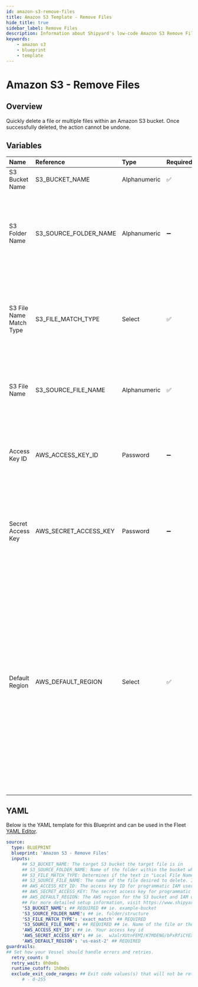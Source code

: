 ```yaml
---
id: amazon-s3-remove-files
title: Amazon S3 Template - Remove Files
hide_title: true
sidebar_label: Remove Files
description: Information about Shipyard's low-code Amazon S3 Remove Files blueprint. Quickly remove files within an S3 bucket. Once the action is completed, it cannot be undone. 
keywords:
    - amazon s3
    - blueprint
    - template
---
```


# Amazon S3 - Remove Files

## Overview
Quickly delete a file or multiple files within an Amazon S3 bucket. Once successfully deleted, the action cannot be undone.



## Variables

| Name | Reference | Type | Required | Default | Options | Description |
|:-----|:----------|:-----|:---------|:--------|:--------|:------------|
| S3 Bucket Name | S3_BUCKET_NAME  | Alphanumeric |:white_check_mark: | `-` | - | The target S3 bucket the target file is in |
| S3 Folder Name | S3_SOURCE_FOLDER_NAME  | Alphanumeric |:heavy_minus_sign: | `-` | - | Name of the folder within the bucket where the source file is located. If left blank, the file will be scanned for in the root directory |
| S3 File Name Match Type | S3_FILE_MATCH_TYPE  | Select |:white_check_mark: | `exact_match` | Exact Match: `exact_match`<br></br><br></br>Regex Match: `regex_match`<br></br><br></br> | Determines if the text in "Local File Name" will look for one file with exact match, or multiple files using regex. |
| S3 File Name | S3_SOURCE_FILE_NAME  | Alphanumeric |:white_check_mark: | `-` | - | The name of the file desired to delete. If regex match is selected, then it is the pattern to match files |
| Access Key ID | AWS_ACCESS_KEY_ID  | Password |:heavy_minus_sign: | `-` | - | The access key ID for programmatic IAM user used to download the file. See Authorization documentation for more information. |
| Secret Access Key | AWS_SECRET_ACCESS_KEY  | Password |:heavy_minus_sign: | `-` | - | The secret access key for programmatic IAM user used to download the file. See Authorization documentation for more information. |
| Default Region | AWS_DEFAULT_REGION  | Select |:white_check_mark: | `us-east-2` | `us-east-2`,`us-east-1`,`us-west-1`,`us-west-2`,`af-south-1`,`ap-east-1`,`ap-south-1`,`ap-northeast-3`,`ap-northeast-2`,`ap-northeast-1`,`ap-southeast-1`,`ap-southeast-2`,`ca-central-1`,`cn-north-1`,`cn-northwest-1`,`eu-central-1`,`eu-west-1`,`eu-west-2`,`eu-west-3`,`eu-south-1`,`eu-north-1`,`sa-east-1`,`me-south-1`, | The AWS region for the S3 bucket and IAM user. |


## YAML
Below is the YAML template for this Blueprint and can be used in the Fleet [YAML Editor](../../reference/fleets/yaml-editor.md).
```yaml
source:
  type: BLUEPRINT
  blueprint: 'Amazon S3 - Remove Files'
  inputs: 
      ## S3_BUCKET_NAME: The target S3 bucket the target file is in
      ## S3_SOURCE_FOLDER_NAME: Name of the folder within the bucket where the source file is located. If left blank, the file will be scanned for in the root directory
      ## S3_FILE_MATCH_TYPE: Determines if the text in "Local File Name" will look for one file with exact match, or multiple files using regex.
      ## S3_SOURCE_FILE_NAME: The name of the file desired to delete. If regex match is selected, then it is the pattern to match files
      ## AWS_ACCESS_KEY_ID: The access key ID for programmatic IAM user used to download the file. See Authorization documentation for more information.
      ## AWS_SECRET_ACCESS_KEY: The secret access key for programmatic IAM user used to download the file. See Authorization documentation for more information.
      ## AWS_DEFAULT_REGION: The AWS region for the S3 bucket and IAM user.
      ## For more detailed setup information, visit https://www.shipyardapp.com/docs/blueprint-library/amazon-s3#remove-files-blueprint
      'S3_BUCKET_NAME': ## REQUIRED ## ie. example-bucket
      'S3_SOURCE_FOLDER_NAME': ## ie. folder/structure
      'S3_FILE_MATCH_TYPE': 'exact_match' ## REQUIRED
      'S3_SOURCE_FILE_NAME': ## REQUIRED ## ie. Name of the file or the regex pattern
      'AWS_ACCESS_KEY_ID': ## ie. Your access key id
      'AWS_SECRET_ACCESS_KEY': ## ie.  wJalrXUtnFEMI/K7MDENG/bPxRfiCYEXAMPLEKEY
      'AWS_DEFAULT_REGION': 'us-east-2' ## REQUIRED
guardrails:
## Set how your Vessel should handle errors and retries.
  retry_count: 0
  retry_wait: 0h0m0s
  runtime_cutoff: 1h0m0s
  exclude_exit_code_ranges: ## Exit code values(s) that will not be retried if encountered during a Voyage.
      # - 0-255
```
